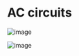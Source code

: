 # AC circuits

![image](https://github.com/user-attachments/assets/b7ab8ffd-ad6f-415a-9d9a-d30c1bc14095)

![image](https://github.com/user-attachments/assets/ae2209b4-c018-457c-965b-0cd0343ed487)

